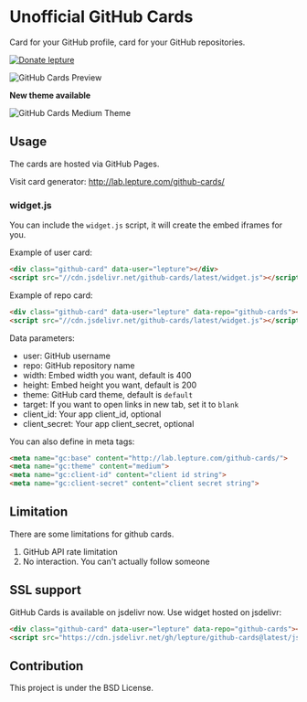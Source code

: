 # Unofficial GitHub Cards

Card for your GitHub profile, card for your GitHub repositories.

[![Donate lepture](https://img.shields.io/badge/donate-lepture-green.svg)](https://typlog.com/donate?amount=10&reason=lepture%2Fgithub-cards)

![GitHub Cards Preview](https://f.cloud.github.com/assets/290496/1350967/28069848-3716-11e3-8f87-0bef45aff1c4.png)

**New theme available**

![GitHub Cards Medium Theme](https://cloud.githubusercontent.com/assets/290496/5024776/7267e9c8-6b4a-11e4-9513-472b60b955b1.png)


## Usage

The cards are hosted via GitHub Pages.

Visit card generator: http://lab.lepture.com/github-cards/

### widget.js

You can include the `widget.js` script, it will create the embed iframes
for you.

Example of user card:

```html
<div class="github-card" data-user="lepture"></div>
<script src="//cdn.jsdelivr.net/github-cards/latest/widget.js"></script>
```

Example of repo card:

```html
<div class="github-card" data-user="lepture" data-repo="github-cards"></div>
<script src="//cdn.jsdelivr.net/github-cards/latest/widget.js"></script>
```

Data parameters:

- user: GitHub username
- repo: GitHub repository name
- width: Embed width you want, default is 400
- height: Embed height you want, default is 200
- theme: GitHub card theme, default is `default`
- target: If you want to open links in new tab, set it to `blank`
- client_id: Your app client_id, optional
- client_secret: Your app client_secret, optional

You can also define in meta tags:

```html
<meta name="gc:base" content="http://lab.lepture.com/github-cards/">
<meta name="gc:theme" content="medium">
<meta name="gc:client-id" content="client id string">
<meta name="gc:client-secret" content="client secret string">
```

## Limitation

There are some limitations for github cards.

1. GitHub API rate limitation
2. No interaction. You can't actually follow someone

## SSL support

GitHub Cards is available on jsdelivr now. Use widget hosted on jsdelivr:

```html
<div class="github-card" data-user="lepture" data-repo="github-cards"></div>
<script src="https://cdn.jsdelivr.net/gh/lepture/github-cards@latest/jsdelivr/widget.js"></script>
```

## Contribution

This project is under the BSD License.
